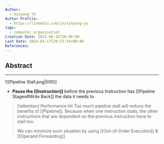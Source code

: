 ```yaml
---
Author:
  - Xinyang YU
Author Profile:
  - https://linkedin.com/in/xinyang-yu
tags:
  - computer_organisation
Creation Date: 2023-08-18T20:46:00
Last Date: 2024-04-17T20:23:34+08:00
References: 
---
```

## Abstract
---
![[Pipeline Stall.png|500]] 

- **Pause the [[Instruction]]** before the previous Instruction has [[Pipeline Stages#Write Back]] the data it needs to

>[!attention] Performance hit
> Too much pipeline stall will reduce the benefits of [[Pipeline]]. Because when one instruction stalls, the other instructions that are dependent on the previous instruction have to stall too. 
> 
> We can minimize such situation by using [[Out-of-Order Execution]] & [[Operand Forwarding]].

 